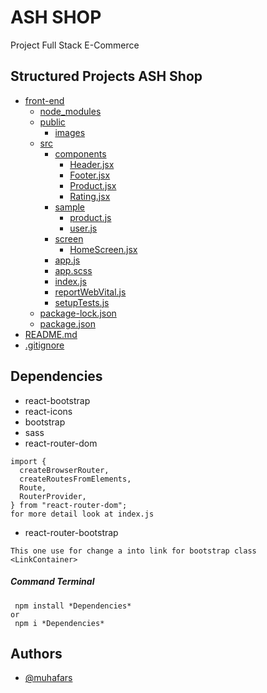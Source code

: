 # ASH SHOP

Project Full Stack E-Commerce

## Structured Projects ASH Shop

- [front-end](./front-end)
  - [node_modules](./front-end/node_modules)
  - [public](./front-end/public)
    - [images](./front-end/public/images)
  - [src](./front-end/src)
    - [components](./front-end/src/components)
      - [Header.jsx](./front-end/src/components/Header.jsx)
      - [Footer.jsx](./front-end/src/components/Footer.jsx)
      - [Product.jsx](./front-end/src/components/Product.jsx)
      - [Rating.jsx](./front-end/src/components/Rating.jsx)
    - [sample](./front-end/src/sample)
      - [product.js](./front-end/src/product.js)
      - [user.js](./front-end/src/user.js)
    - [screen](./front-end/src/screen)
      - [HomeScreen.jsx](./front-end/HomeScreend.jsx)
    - [app.js](./front-end/src/app.js)
    - [app.scss](./front-end/src/app.scss)
    - [index.js](./front-end/src/index.js)
    - [reportWebVital.js](./front-end/src/reportWebVital.js)
    - [setupTests.js](./front-end/src/setupTests.js)
  - [package-lock.json](./front-end/src/package-lock.json)
  - [package.json](./front-end/src/package.json)
- [README.md](./README.md)
- [.gitignore](./gitignore)

## Dependencies

- react-bootstrap
- react-icons
- bootstrap
- sass
- react-router-dom

```
import {
  createBrowserRouter,
  createRoutesFromElements,
  Route,
  RouterProvider,
} from "react-router-dom";
for more detail look at index.js
```

- react-router-bootstrap

```
This one use for change a into link for bootstrap class
<LinkContainer>
```

##### Command Terminal

```
 npm install *Dependencies*
or
 npm i *Dependencies*
```

## Authors

- [@muhafars](https://www.github.com/muhafars)
